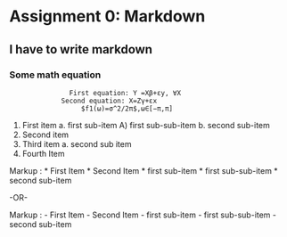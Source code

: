 # Assignment 0: Markdown
##  I have to write markdown
### Some math equation
                   First equation: Y =Xβ+εy, ∀X
                 Second equation: X=Zγ+εx
                      $f1(ω)=σ^2/2π$,ω∈[−π,π]
                      
1. First item a. first sub-item A) first sub-sub-item b. second sub-item
2. Second item
3. Third item a. second sub item
4. Fourth Item

Markup : * First Item
         * Second Item
              * first sub-item
                  * first sub-sub-item
              * second sub-item
              
-OR-

Markup : - First Item
         - Second Item
              - first sub-item
                  - first sub-sub-item
              - second sub-item

